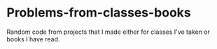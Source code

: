 # Problems-from-classes-books
Random code from projects that I made either for classes I've taken or books I have read.

